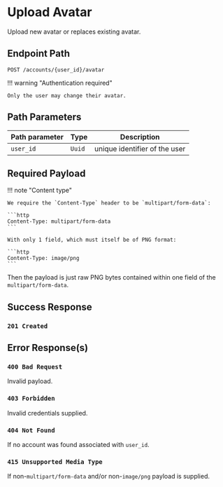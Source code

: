 # Upload Avatar

Upload new avatar or replaces existing avatar.

## Endpoint Path

`POST /accounts/{user_id}/avatar`

!!! warning "Authentication required"

	Only the user may change their avatar.

## Path Parameters

| Path parameter | Type   | Description                   |
|----------------|--------|-------------------------------|
| `user_id`      | `Uuid` | unique identifier of the user |

## Required Payload

!!! note "Content type"

	We require the `Content-Type` header to be `multipart/form-data`:

	```http
	Content-Type: multipart/form-data
	```

	With only 1 field, which must itself be of PNG format:

	```http
	Content-Type: image/png
	```

Then the payload is just raw PNG bytes contained within one field of the
`multipart/form-data`.

## Success Response

### `201 Created`

## Error Response(s)

### `400 Bad Request`

Invalid payload.

### `403 Forbidden`

Invalid credentials supplied.

### `404 Not Found`

If no account was found associated with `user_id`.

### `415 Unsupported Media Type`

If non-`multipart/form-data` and/or non-`image/png` payload is supplied.
